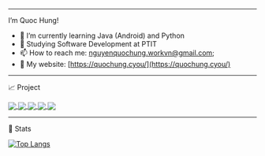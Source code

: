 
---
I’m Quoc Hung!

- 🌱 I’m currently learning Java (Android) and Python
- 🔭 Studying Software Development at PTIT
- 📫 How to reach me: [nguyenquochung.workvn@gmail.com](mailto:nguyenquochung.workvn@gmail.com);
- 🔗 My website: [https://quochung.cyou/](https://quochung.cyou/)

---

📈 Project

<a href="https://github.com/quochungbn/PlantShop" target="_blank">
  <img align="center" src="https://github-readme-stats.vercel.app/api/pin/?username=quochungbn&repo=PlantShop&theme=dracula" />
</a>
<a href="https://github.com/quochungbn/SleepTracker" target="_blank">
  <img align="center" src="https://github-readme-stats.vercel.app/api/pin/?username=quochungbn&repo=SleepTracker&theme=dracula" />
</a>
<a href="https://github.com/quochungbn/Covid-19" target="_blank">
 <img align="center" src="https://github-readme-stats.vercel.app/api/pin/?username=quochungbn&repo=Covid-19&theme=dracula" />
</a>
<a href="https://github.com/quochungbn/Sudungthuoc" target="_blank">
  <img align="center" src="https://github-readme-stats.vercel.app/api/pin/?username=quochungbn&repo=Sudungthuoc&theme=dracula" />
</a>
<a href="https://github.com/quochungbn/PassGenerator" target="_blank">
 <img align="center" src="https://github-readme-stats.vercel.app/api/pin/?username=quochungbn&repo=PassGenerator&theme=dracula" />
</a>                                                                                                                        


---
🔭 Stats

[![Top Langs](https://github-readme-stats.vercel.app/api/top-langs/?username=quochungbn&layout=compact&theme=dracula)](https://github.com/anuraghazra/github-readme-stats)
